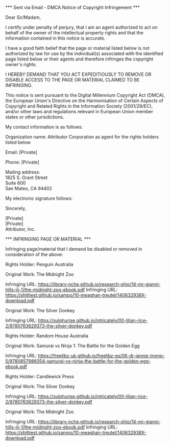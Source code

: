 *** Sent via Email - DMCA Notice of Copyright Infringement ***

Dear Sir/Madam,

I certify under penalty of perjury, that I am an agent authorized to act on behalf of the owner of the intellectual property rights and that the information contained in this notice is accurate.

I have a good faith belief that the page or material listed below is not authorized by law for use by the individual(s) associated with the identified page listed below or their agents and therefore infringes the copyright owner's rights.

I HEREBY DEMAND THAT YOU ACT EXPEDITIOUSLY TO REMOVE OR DISABLE ACCESS TO THE PAGE OR MATERIAL CLAIMED TO BE INFRINGING.

This notice is sent pursuant to the Digital Millennium Copyright Act (DMCA), the European Union's Directive on the Harmonisation of Certain Aspects of Copyright and Related Rights in the Information Society (2001/29/EC), and/or other laws and regulations relevant in European Union member states or other jurisdictions.

My contact information is as follows:

Organization name: Attributor Corporation as agent for the rights holders listed below

Email: [Private]

Phone: [Private]

Mailing address:  
1825 S. Grant Street  
Suite 600  
San Mateo, CA 94402  

My electronic signature follows:

Sincerely,

[Private]  
[Private]  
Attributor, Inc.

*** INFRINGING PAGE OR MATERIAL ***

Infringing page/material that I demand be disabled or removed in consideration of the above:

Rights Holder: Penguin Australia

Original Work: The Midnight Zoo

Infringing URL: https://library-nche.github.io/research-ohio/14-mr-gianni-hills-iii-1/the-midnight-zoo-ebook.pdf
Infringing URL: https://shittiest.github.io/sampo/10-meaghan-treutel/140632938X-download.pdf

Original Work: The Silver Donkey

Infringing URL: https://sulphurise.github.io/intricately/00-lilian-rice-2/9780763629373-the-silver-donkey.pdf

Rights Holder: Random House Australia

Original Work: Samurai vs Ninja 1: The Battle for the Golden Egg

Infringing URL: https://freelibz-uk.github.io/freelibz-es/06-dr-jannie-tromp-5/9780857986054-samurai-vs-ninja-the-battle-for-the-golden-egg-ebook.pdf

Rights Holder: Candlewick Press

Original Work: The Silver Donkey

Infringing URL: https://sulphurise.github.io/intricately/00-lilian-rice-2/9780763629373-the-silver-donkey.pdf

Original Work: The Midnight Zoo

Infringing URL: https://library-nche.github.io/research-ohio/14-mr-gianni-hills-iii-1/the-midnight-zoo-ebook.pdf
Infringing URL: https://shittiest.github.io/sampo/10-meaghan-treutel/140632938X-download.pdf
